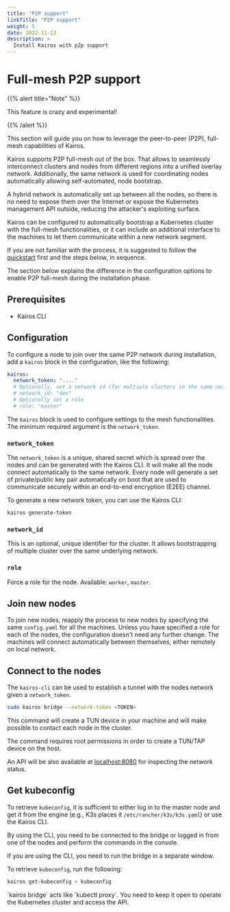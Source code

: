 ```yaml
---
title: "P2P support"
linkTitle: "P2P support"
weight: 5
date: 2022-11-13
description: >
  Install Kairos with p2p support
---
```


# Full-mesh P2P support

{{% alert title="Note" %}}

This feature is crazy and experimental!

{{% /alert %}}

This section will guide you on how to leverage the peer-to-peer (P2P), full-mesh capabilities of Kairos.

Kairos supports P2P full-mesh out of the box. That allows to seamlessly interconnect clusters and nodes from different regions into a unified overlay network. Additionally, the same network is used for coordinating nodes automatically allowing self-automated, node bootstrap.

A hybrid network is automatically set up between all the nodes, so there is no need to expose them over the Internet or expose the Kubernetes management API outside, reducing the attacker's exploiting surface.

Kairos can be configured to automatically bootstrap a Kubernetes cluster with the full-mesh functionalities, or it can include an additional interface to the machines to let them communicate within a new network segment.

If you are not familiar with the process, it is suggested to follow the [quickstart](/docs/getting-started) first and the steps below, in sequence.

The section below explains the difference in the configuration options to enable P2P full-mesh during the installation phase.

## Prerequisites

- Kairos CLI

## Configuration

To configure a node to join over the same P2P network during installation, add a `kairos` block in the configuration, like the following:

```yaml
kairos:
  network_token: "...."
  # Optionally, set a network id (for multiple clusters in the same network)
  # network_id: "dev"
  # Optionally set a role
  # role: "master"
```

The `kairos` block is used to configure settings to the mesh functionalities. The minimum required argument is the `network_token`.

### `network_token`

The `network_token` is a unique, shared secret which is spread over the nodes and can be generated with the Kairos CLI.
It will make all the node connect automatically to the same network. Every node will generate a set of private/public key pair automatically on boot that are used to communicate securely within an end-to-end encryption (E2EE) channel.

To generate a new network token, you can use the Kairos CLI:

```bash
kairos generate-token
```

### `network_id`

This is an optional, unique identifier for the cluster. It allows bootstrapping of multiple cluster over the same underlying network.

### `role`

Force a role for the node. Available: `worker`, `master`.


## Join new nodes

To join new nodes, reapply the process to new nodes by specifying the same `config.yaml` for all the machines. Unless you have specified a role for each of the nodes, the configuration doesn't need any further change. The machines will connect automatically between themselves, either remotely on local network.

## Connect to the nodes

The `kairos-cli` can be used to establish a tunnel with the nodes network given a `network_token`.

```bash
sudo kairos bridge --network-token <TOKEN>
```

This command will create a TUN device in your machine and will make possible to contact each node in the cluster.

<Info>
The command requires root permissions in order to create a TUN/TAP device on the host.
</Info>

An API will be also available at [localhost:8080](http://localhost:8080) for inspecting the network status.

## Get kubeconfig

To retrieve `kubeconfig`, it is sufficient to either log in to the master node and get it from the engine (e.g., K3s places it `/etc/rancher/k3s/k3s.yaml`) or use the Kairos CLI.

By using the CLI, you need to be connected to the bridge or logged in from one of the nodes and perform the commands in the console.

If you are using the CLI, you need to run the bridge in a separate window.

To retrieve `kubeconfig`, run the following:

```bash
kairos get-kubeconfig > kubeconfig
```

<Info>
`kairos bridge` acts like `kubectl proxy`. You need to keep it open to operate the Kubernetes cluster and access the API.
</Info>
